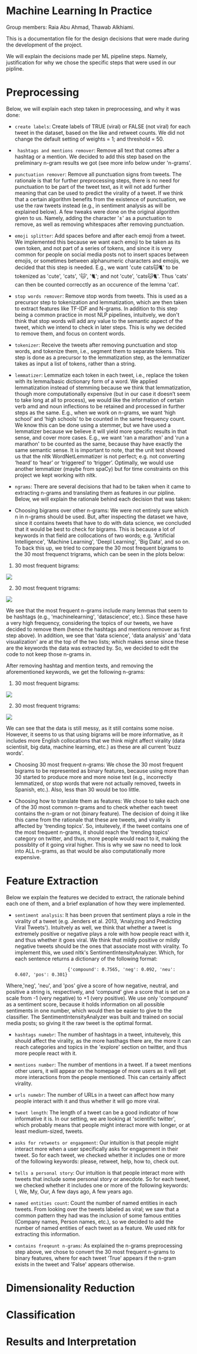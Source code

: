 # Machine Learning In Practice

Group members: Raia Abu Ahmad, Thawab Alkhiami.

This is a documentation file for the design decisions that were made during the development of the project.

We will explain the decisions made per ML pipeline steps. Namely, justification for why we chose the specific steps that were used in our pipline.

# Preprocessing
Below, we will explain each step taken in preprocessing, and why it was done:

- ``create labels``: Create labels of TRUE (viral) or FALSE (not viral) for each tweet in the dataset, based on the like and retweet counts.
                     We did not change the default setting of weights = 1; and threshold = 50. 
                     
- `` hashtags and mentions remover``: Remove all text that comes after a hashtag or a mention. We decided to add this step based on the preliminary n-gram results we got (see more info below under 'n-grams'.
                     
- ``punctuation remover``: Remove all punctuation signs from tweets. The rationale is that for further preprocessing steps, there is no need for punctuation to be part of the tweet text, 
                           as it will not add further meaning that can be used to predict the virality of a tweet. If we think that a certain algorithm benefits from the existence of punctuation,
                           we use the raw tweets instead (e.g., in sentiment analysis as will be explained below).
                           A few tweaks were done on the original algorithm given to us. Namely, adding the character '±' as a punctuation to remove, as well as removing whitespaces after removing punctuation.

- ``emoji splitter``: Add spaces before and after each emoji from a tweet. We implemented this because we want each emoji to be taken as its own token, and not part of a series of tokens, and since it is very common for people on social media posts not to
                      insert spaces between emojis, or sometimes between alphanumeric characters and emojis, we decided that this step is needed.
                      E.g., we want 'cute cats🐱🐈' to be tokenized as 'cute', 'cats', '🐱', '🐈'; and not 'cute', 'cats🐱🐈'. Thus 'cats' can then be counted correcctly as an occurence of the lemma 'cat'.
                   
- ``stop words remover``: Remove stop words from tweets. This is used as a precursor step to tokenization and lemmatization, which are then taken to extract features like TF-IDF and N-grams.
                          In addition to this step being a common practice in most NLP pipelines, intuitvely, we don't think that stop words will add any value to the semantic aspect of the tweet, 
                          which we intend to check in later steps. This is why we decided to remove them, and focus on content words.
                          
- ``tokenizer``: Receive the tweets after removing punctuation and stop words, and tokenize them, i.e., segment them to separate tokens. This step is done as a precursor to the lemmatization step, 
                 as the lemmatizer takes as input a list of tokens, rather than a string.
                 
- ``lemmatizer``: Lemmatize each token in each tweet, i.e., replace the token with its lemma/basic dictionary form of a word. 
                  We applied lemmatization instead of stemming because we think that lemmatization, though more computationally expensive
                  (but in our case it doesn’t seem to take long at all to process), we would like the information of certain verb amd and noun inflections to be retained and processed in further steps as the same. E.g., when we work on n-grams, we want ‘high school’ and ‘high schools’ to be counted in the same frequency count. 
                  We know this can be done using a stemmer, but we have used a lemmatizer because we believe it will yield more specific results in that sense, and cover more cases. E.g., we want 'ran a marathon' and 'run a marathon' to be counted as the same, because thay have exactly the same semantic sense. 
                  It is important to note, that the unit test showed us that the nltk WordNetLemmatizer is not perfect; e.g. not converting ‘heard’ to ‘hear’ or ‘triggered’ to ‘trigger’. Optimally, we would use another lemmatizer (maybe from spaCy) but for time constraints on this project we kept working with nltk. 
                  

- ``ngrams``: There are several decisions that had to be taken when it came to extracting n-grams and translating them as features in our pipline.
              Below, we will explain the rationale behind each decision that was taken:
              
- Choosing bigrams over other n-grams: We were not entirely sure which n in n-grams should be used. But, after inspecting the dataset we have, since it contains tweets that have to do with data science, we concluded that it would be best to check for bigrams.
              This is because a lot of keywords in that field are collocations of two words; e.g. 'Artificial Intelligence', 'Machine Learning', 'Deepl Learning', 'Big Data', and so on.
              To back this up, we tried to compare the 30 most frequent bigrams to the 30 most frequenct trigrams, which can be seen in the plots below:
              
 1. 30 most frequent bigrams:             
<img src="https://github.com/ryabhmd/MLinPractice/blob/main/images/30_freq_bigrams_with_hashtags.png" />

 2. 30 most frequent trigrams:
 <img src="https://github.com/ryabhmd/MLinPractice/blob/main/images/30_freq_trigrams_with_hashtags.png" />
              
We see that the most frequent n-grams include many lemmas that seem to be hashtags (e.g., 'machinelearning', 'datascience', etc.). Since these have a very high frequency, considering the topics of our tweets, we have decided to remove them (hence the hashtags and mentions remover as first step above).
In addition, we see that 'data science', 'data analysis' and 'data visualization' are at the top of the two lists; which makes sense since these are the keywords the data was extracted by. So, we decided to edit the code to not keep those n-grams in. 

After removing hashtag and mention texts, and removing the aforementioned keywords, we get the following n-grams:

 1. 30 most frequent bigrams:             
<img src="https://github.com/ryabhmd/MLinPractice/blob/main/images/30_freq_bigrams_updated.png" />

 2. 30 most frequent trigrams:
 <img src="https://github.com/ryabhmd/MLinPractice/blob/main/images/30_freq_trigrams_updated.png" />
              
We can see that the data is still messy, as it still contains some noise. However, it seems to us that using bigrams will be more informative, as it includes more English collocations that we think might affect virality (data scientisit, big data, machine learning, etc.) as these are all current 'buzz words'.
              
- Choosing 30 most frequent n-grams: We chose the 30 most frequent bigrams to be represented as binary features, because using more than 30 started to produce more and more noise text (e.g., incorrectly lemmatized, or stop words that were not actually removed, tweets in Spanish, etc.). Also, less than 30 would be too little.
              
- Choosing how to translate them as features: We chose to take each one of the 30 most common n-grams and to check whether each tweet contains the n-gram or not (binary feature).
The decision of doing it like this came from the rationale that these are tweets, and virality is affected by 'trending topics'. So, intuitevely, if the tweet contains one of the most frequent n-grams, it should reach the 'trending topics' category on twitter, and thus, more people would react to it, making the possiblity of it going viral higher.
This is why we saw no need to look into ALL n-grams, as that would be also computationally more expensive.

# Feature Extraction
Below we explain the features we decided to extract, the rationale behind each one of them, and a brief explanation of how they were implemented.

- ``sentiment analysis``: It has been proven that sentiment plays a role in the virality of a tweet (e.g. Jenders et al. 2013, 'Analyzing and Predicting Viral Tweets'). Intuitvely as well, we think that whether a tweet is extremely positive or negative plays a role with how people react with it, and thus whether it goes viral. 
We think that mildly positive or mildly negative tweets should be the ones that associate most with virality. 
To implement this, we used nltk's SentimentIntensityAnalyzer. Which, for each sentence returns a dictionary of the following format:
                          
                          {'compound': 0.7565, 'neg': 0.092, 'neu': 0.607, 'pos': 0.301}
                          
Where,'neg', 'neu', and 'pos' give a score of how negative, neutral, and positive a string is, respectively,
and 'compund' give a score that is set on a scale from -1 (very negative) to +1 (very positive). We use only 'compound' as a sentiment score, because it holds information on all possible sentiments in one number, which would then be easier to give to the classifier.
The SentimentIntensityAnalyzer was built and trained on social media posts; so giving it the raw tweet is the optimal format.
                          
- ``hashtags numebr``: The number of hashtags in a tweet, intuitevely, this should affect the virality, as the more hasthags there are, the more it can reach categories and topics in the 'explore' section on twitter, and thus more people react with it.

- ``mentions number``: The number of mentions in a tweet. If a tweet mentions other users, it will appear on the homepage of more users as it will get more interactions from the people mentioned. This can certainly affect virality. 

- ``urls numebr``: The number of URLs in a tweet can affect how many people interact with it and thus whether it will go more viral. 

- ``tweet length``: The length of a tweet can be a good indicator of how informative it is. In our setting, we are looking at 'scientific twitter', which probably means that people might interact more with longer, or at least medium-sized, tweets.

- ``asks for retweets or engagement``: Our intuition is that people might interact more when a user specifically asks for engagement in their tweet. So for each tweet, we checked whether it includes one or more of the following keywords: please, retweet, help, how to, check out.

- ``tells a personal story``: Our intuition is that people interact more with tweets that include some personal story or anecdote. So for each tweet, we checked whether it includes one or more of the following keywords: I, We, My, Our, A few days ago, A few years ago.

- ``named entities count``: Count the number of named entities in each tweets. From looking over the tweets labeled as viral; we saw that a common pattern they had was the inclusion of some famous entities (Company names, Person names, etc.), so we decided to add the number of named entities of each tweet as a feature. We used nltk for extracting this information.

- ``contains freqeunt n-grams``: As explained the n-grams preprocessing step above, we chose to convert the 30 most frequent n-grams to binary features, where for each tweet 'True' appears if the n-gram exists in the tweet and 'False' appears otherwise.

# Dimensionality Reduction


# Classification


# Results and Interpretation











